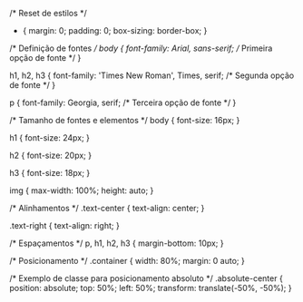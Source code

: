 /* Reset de estilos */
* {
    margin: 0;
    padding: 0;
    box-sizing: border-box;
}

/* Definição de fontes */
body {
    font-family: Arial, sans-serif; /* Primeira opção de fonte */
}

h1, h2, h3 {
    font-family: 'Times New Roman', Times, serif; /* Segunda opção de fonte */
}

p {
    font-family: Georgia, serif; /* Terceira opção de fonte */
}

/* Tamanho de fontes e elementos */
body {
    font-size: 16px;
}

h1 {
    font-size: 24px;
}

h2 {
    font-size: 20px;
}

h3 {
    font-size: 18px;
}

img {
    max-width: 100%;
    height: auto;
}

/* Alinhamentos */
.text-center {
    text-align: center;
}

.text-right {
    text-align: right;
}

/* Espaçamentos */
p, h1, h2, h3 {
    margin-bottom: 10px;
}

/* Posicionamento */
.container {
    width: 80%;
    margin: 0 auto;
}

/* Exemplo de classe para posicionamento absoluto */
.absolute-center {
    position: absolute;
    top: 50%;
    left: 50%;
    transform: translate(-50%, -50%);
}

